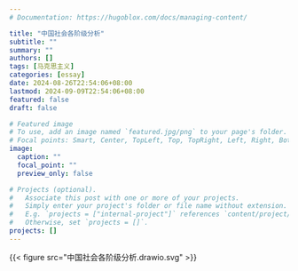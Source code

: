 ```yaml
---
# Documentation: https://hugoblox.com/docs/managing-content/

title: "中国社会各阶级分析"
subtitle: ""
summary: ""
authors: []
tags: [马克思主义]
categories: [essay]
date: 2024-08-26T22:54:06+08:00
lastmod: 2024-09-09T22:54:06+08:00
featured: false
draft: false

# Featured image
# To use, add an image named `featured.jpg/png` to your page's folder.
# Focal points: Smart, Center, TopLeft, Top, TopRight, Left, Right, BottomLeft, Bottom, BottomRight.
image:
  caption: ""
  focal_point: ""
  preview_only: false

# Projects (optional).
#   Associate this post with one or more of your projects.
#   Simply enter your project's folder or file name without extension.
#   E.g. `projects = ["internal-project"]` references `content/project/deep-learning/index.md`.
#   Otherwise, set `projects = []`.
projects: []
---
```


<!--more-->

{{< figure src="中国社会各阶级分析.drawio.svg" >}}
